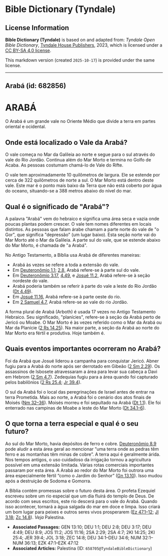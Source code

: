 # Bible Dictionary (Tyndale)

## License Information

**Bible Dictionary (Tyndale)** is based on and adapted from: _Tyndale Open Bible Dictionary_, [Tyndale House Publishers](https://tyndaleopenresources.com/), 2023, which is licensed under a [CC BY-SA 4.0 license](https://creativecommons.org/licenses/by-sa/4.0/legalcode.en).

This markdown version (created `2025-10-17`) is provided under the same license.



--------------------------------

## Arabá (id: 682856)

ARABÁ
=====

O Arabá é um grande vale no Oriente Médio que divide a terra em partes oriental e ocidental.

Onde está localizado o Vale da Arabá?
-------------------------------------

O vale começa no Mar da Galileia ao norte e segue para o sul através do vale do Rio Jordão. Continua além do Mar Morto e termina no Golfo de Acaba. As pessoas costumam chamá\-lo de Vale do Rifte.

O vale tem aproximadamente 10 quilômetros de largura. Ele se estende por cerca de 322 quilômetros de norte a sul. O Mar Morto está dentro deste vale. Este mar é o ponto mais baixo da Terra que não está coberto por água do oceano, situando\-se a 388 metros abaixo do nível do mar.

Qual é o significado de "Arabá"?
--------------------------------

A palavra "Arabá" vem do hebraico e significa uma área seca e vazia onde poucas plantas podem crescer. O vale tem nomes diferentes em locais distintos. As pessoas que falam árabe chamam a parte norte do vale de "o Gor", que significa "depressão" (um lugar baixo). Esta seção norte vai do Mar Morto até o Mar da Galileia. A parte sul do vale, que se estende abaixo do Mar Morto, é chamada de "a Arabá".

No Antigo Testamento, a Bíblia usa Arabá de diferentes maneiras:

* Arabá às vezes se refere a toda a extensão do vale.
* Em [Deuteronômio 1\.1](https://ref.ly/Deut1:1); [2\.8,](https://ref.ly/Deut2:8) Arabá refere\-se à parte sul do vale.
* Em [Deuteronômio 3\.17](https://ref.ly/Deut3:17), [4\.49](https://ref.ly/Deut4:49), e [Josué 11\.2,](https://ref.ly/Josh11:2) Arabá refere\-se à seção nordeste do vale.
* Arabá poderia também se referir à parte do vale a leste do Rio Jordão ([Dt 4\.49](https://ref.ly/Deut4:49)).
* Em [Josué 11\.16](https://ref.ly/Josh11:16), Arabá refere\-se à parte oeste do rio.
* Em [2 Samuel 4\.7](https://ref.ly/2Sam4:7), Arabá refere\-se ao vale do rio Jordão.

A forma plural de Arabá (Arboth) é usada 17 vezes no Antigo Testamento Hebraico. Seu significado, "planícies", refere\-se à seção da Arabá perto de Jericó ou Moabe. O Mar Morto é às vezes referido como o Mar da Arabá ou Mar da Planície ([2 Rs 14\.25](https://ref.ly/2Kgs14:25)). Na maior parte, a seção da Arabá ao norte do Mar Morto era fértil e produtiva. Hoje também é.

Quais eventos importantes ocorreram no Arabá?
---------------------------------------------

Foi da Arabá que Josué liderou a campanha para conquistar Jericó. Abner fugiu para a Arabá do norte após ser derrotado em Gibeão ([2 Sm 2\.29](https://ref.ly/2Sam2:29)). Os assassinos de Isbosete atravessaram a área para levar sua cabeça a Davi em Hebrom ([2 Sm 4\.7](https://ref.ly/2Sam4:7)). Zedequias fugiu para a área quando foi capturado pelos babilônios ([2 Rs 25\.4](https://ref.ly/2Kgs25:4); [Jr 39\.4](https://ref.ly/Jer39:4)).

O sul da Arabá foi o local das peregrinações de Israel antes de entrar na terra Prometida. Mais ao norte, a Arabá foi o cenário dos atos finais de Moisés ([Nm 32–36](https://ref.ly/Num32:1-Num36:13)). Moisés morreu e foi sepultado na Arabá ([Dt 1\.1](https://ref.ly/Deut1:1)). Ele foi enterrado nas campinas de Moabe a leste do Mar Morto ([Dt 34\.1–6](https://ref.ly/Deut34:1-Deut34:6)).

O que torna a terra especial e qual é o seu futuro?
---------------------------------------------------

Ao sul do Mar Morto, havia depósitos de ferro e cobre. [Deuteronômio 8\.9](https://ref.ly/Deut8:9) pode aludir a esta área geral ao mencionar “uma terra onde as pedras têm ferro e as montanhas têm minas de cobre”. A terra aqui é geralmente árida. Nos tempos antigos, o uso cuidadoso da irrigação tornou a agricultura possível em uma extensão limitada. Várias rotas comerciais importantes passaram por esta área. A Arabá ao redor do Mar Morto foi outrora uma área especialmente fértil “como o Jardim do Senhor” ([Gn 13\.10](https://ref.ly/Gen13:10)). Isso mudou após a destruição de Sodoma e Gomorra.

A Bíblia contém promessas sobre o futuro desta área. O profeta Ezequiel escreveu sobre um rio especial que um dia fluirá do templo de Deus. De acordo com seus escritos, este rio descerá para o vale do Arabá. Quando isso acontecer, tornará a água salgada do mar em doce e limpa. Isso criará um bom lugar para peixes e outros seres vivos prosperarem ([Ez 47\.1–12](https://ref.ly/Ezek47:1-Ezek47:12); [Jl 3\.18](https://ref.ly/Joel3:18); [Zc 14\.8](https://ref.ly/Zech14:8)). *Veja* Palestina.

* **Associated Passages:** GEN 13:10; DEU 1:1; DEU 2:8; DEU 3:17; DEU 4:49; DEU 8:9; JOS 11:2; JOS 11:16; 2SA 2:29; 2SA 4:7; 2KI 14:25; 2KI 25:4; JER 39:4; JOL 3:18; ZEC 14:8; DEU 34:1–DEU 34:6; NUM 32:1–NUM 36:13; EZK 47:1–EZK 47:12
* **Associated Articles:** Palestina (ID: `658705@TyndaleBibleDictionary`)

